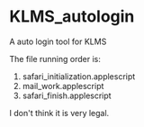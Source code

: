 # KLMS_autologin
A auto login tool for KLMS


The file running order is:

1. safari_initialization.applescript
2. mail_work.applescript
3. safari_finish.applescript


I don't think it is very legal.
